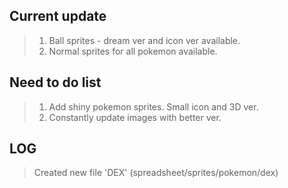 ## Current update

> 1. Ball sprites - dream ver and icon ver available.
> 2. Normal sprites for all pokemon available.

## Need to do list

> 1. Add shiny pokemon sprites. Small icon and 3D ver.
> 2. Constantly update images with better ver.

## LOG
> Created new file 'DEX' (spreadsheet/sprites/pokemon/dex)
>
